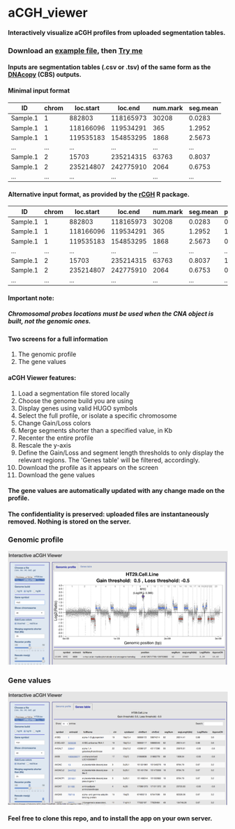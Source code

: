 # aCGH_viewer

#### Interactively visualize aCGH profiles from uploaded segmentation tables.

### Download an [example file](https://github.com/fredcommo/aCGH_viewer/tree/master/example), then [Try me](https://fredcommo.shinyapps.io/aCGH_viewer)

#### Inputs are segmentation tables (.csv or .tsv) of the same form as the [DNAcopy](http://www.bioconductor.org/packages/release/bioc/vignettes/DNAcopy/inst/doc/DNAcopy.pdf) (CBS) outputs.

#### Minimal input format

| ID | chrom | loc.start | loc.end | num.mark | seg.mean |
|----|-------|-----------|---------|----------|----------|
| Sample.1 | 1 | 882803 | 118165973 | 30208 | 0.0283 |
| Sample.1 | 1 | 118166096 | 119534291 | 365 | 1.2952 |
| Sample.1 | 1 | 119535183 | 154853295 | 1868 | 2.5673 |
| ... | ... | ... | ... | ... | ... |
| Sample.1 | 2 | 15703 | 235214315 | 63763 | 0.8037 |
| Sample.1 | 2 | 235214807 | 242775910 | 2064 | 0.6753 |
| ... | ... | ... | ... | ... | ... |

#### Alternative input format, as provided by the [rCGH](http://bioconductor.org/packages/devel/bioc/html/rCGH.html) R package.

| ID | chrom | loc.start | loc.end | num.mark | seg.mean | probes.Sd |
|----|-------|-----------|---------|----------|----------|-----------|
| Sample.1 | 1 | 882803 | 118165973 | 30208 | 0.0283 | 0.8765 |
| Sample.1 | 1 | 118166096 | 119534291 | 365 | 1.2952 | 1.1234 |
| Sample.1 | 1 | 119535183 | 154853295 | 1868 | 2.5673 | 0.9765 |
| ... | ... | ... | ... | ... | ... | ... |
| Sample.1 | 2 | 15703 | 235214315 | 63763 | 0.8037 | 1.1348 |
| Sample.1 | 2 | 235214807 | 242775910 | 2064 | 0.6753 | 0.9583 |
| ... | ... | ... | ... | ... | ... | ... |

#### Important note:
##### Chromosomal probes locations must be used when the CNA object is built, not the genomic ones.

#### Two screens for a full information
1. The genomic profile
2. The gene values

#### aCGH Viewer features:
1. Load a segmentation file stored locally
2. Choose the genome build you are using
3. Display genes using valid HUGO symbols
4. Select the full profile, or isolate a specific chromosome
5. Change Gain/Loss colors
6. Merge segments shorter than a specified value, in Kb
7. Recenter the entire profile
8. Rescale the y-axis
9. Define the Gain/Loss and segment length thresholds to only display the relevant regions. The 'Genes table' will be filtered, accordingly.
10. Download the profile as it appears on the screen
11. Download the gene values

#### The gene values are automatically updated with any change made on the profile.

#### The confidentiality is preserved: uploaded files are instantaneously removed. Nothing is stored on the server.

### Genomic profile
![alt tag](https://github.com/fredcommo/aCGH_viewer/blob/master/screenshots/screen1.png)

### Gene values
![alt tag](https://github.com/fredcommo/aCGH_viewer/blob/master/screenshots/screen2.png)

#### Feel free to clone this repo, and to install the app on your own server.
